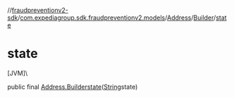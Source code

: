 //[fraudpreventionv2-sdk](../../../../index.md)/[com.expediagroup.sdk.fraudpreventionv2.models](../../index.md)/[Address](../index.md)/[Builder](index.md)/[state](state.md)

# state

[JVM]\

public final [Address.Builder](index.md)[state](state.md)([String](https://docs.oracle.com/javase/8/docs/api/java/lang/String.html)state)
